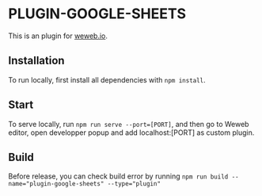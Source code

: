 # PLUGIN-GOOGLE-SHEETS

This is an plugin for [weweb.io](https://www.weweb.io/).

## Installation

To run locally, first install all dependencies with `npm install`.

## Start

To serve locally, run `npm run serve --port=[PORT]`, and then go to Weweb editor, open developper popup and add localhost:[PORT] as custom plugin.

## Build

Before release, you can check build error by running `npm run build --name="plugin-google-sheets" --type="plugin"`
